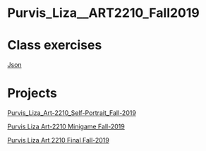 # Purvis_Liza__ART2210_Fall2019
 
 # Class exercises
 [Json](https://github.com/creativeCodingART2210Fall2019Section2/Purvis_Liza__ART2210_Fall2019/raw/master/Exercises/Json/index.html)
 
 # Projects
[Purvis_Liza_Art-2210_Self-Portrait_Fall-2019](https://creativecodingart2210fall2019section2.github.io/Purvis_Liza__ART2210_Fall2019/projects/Purvis_Liza_ART2210_Self-Portrait_Fall2019/091519_index.html)


[Purvis Liza Art-2210 Minigame Fall-2019](https://creativecodingart2210fall2019section2.github.io/Purvis_Liza__ART2210_Fall2019/projects/Purvis_Liza_ART2210_Minigame_Fall2019/CUPCAKEINDEX.html)

[Purvis Liza Art 2210 Final Fall-2019](https://creativecodingart2210fall2019section2.github.io/Purvis_Liza__ART2210_Fall2019/projects/Coding%20Final%20project/2.0%20cupcake.html)
